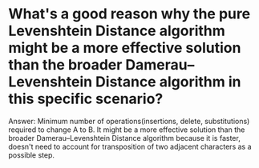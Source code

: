 # What's a good reason why  the pure Levenshtein Distance algorithm might be a more effective solution than the broader Damerau–Levenshtein Distance algorithm in this specific scenario?

Answer: 
Minimum number of operations(insertions, delete, substitutions) required to change A to B.
It might be a more effective solution than the broader Damerau–Levenshtein Distance algorithm
because it is faster, doesn't need to account for transposition of two adjacent characters as a possible step.

# 

